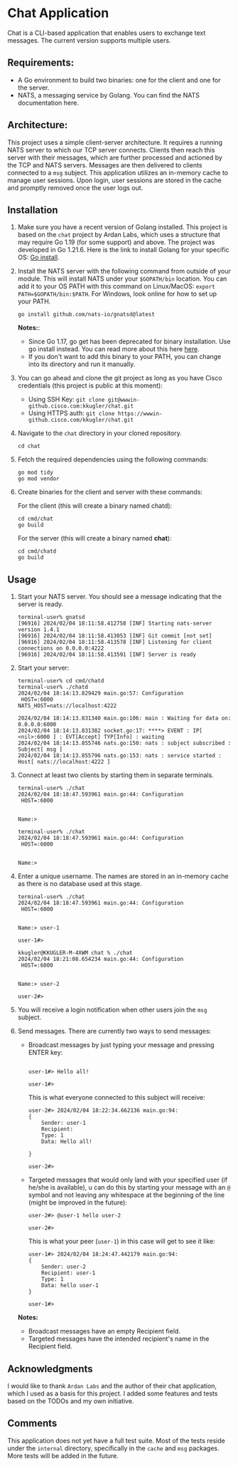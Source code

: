 # Chat Application

Chat is a CLI-based application that enables users to exchange text messages. The current version supports multiple users.

## Requirements:
- A Go environment to build two binaries: one for the client and one for the server.
- NATS, a messaging service by Golang. You can find the NATS documentation here.

## Architecture:

This project uses a simple client-server architecture. It requires a running NATS server to which our TCP server connects. Clients then reach this server with their messages, which are further processed and actioned by the TCP and NATS servers. Messages are then delivered to clients connected to a `msg` subject. This application utilizes an in-memory cache to manage user sessions. Upon login, user sessions are stored in the cache and promptly removed once the user logs out.

## Installation

1. Make sure you have a recent version of Golang installed. This project is based on the `chat` project by Ardan Labs, which uses a structure that may require Go 1.19 (for some support) and above. The project was developed in Go 1.21.6. Here is the link to install Golang for your specific OS: [Go install]( https://go.dev/doc/install).
2. Install the NATS server with the following command from outside of your module. This will install NATS under your `$GOPATH/bin` location. You can add it to your OS PATH with this command on Linux/MacOS: `export PATH=$GOPATH/bin:$PATH`. For Windows, look online for how to set up your PATH.

	```
	go install github.com/nats-io/gnatsd@latest
	```

	**Notes:**:
	- Since Go 1.17, go get has been deprecated for binary installation. Use go install instead. You can read more about this here [here](https://go.dev/doc/go-get-install-deprecation).
	- If you don't want to add this binary to your PATH, you can change into its directory and run it manually.
3. You can go ahead and clone the git project as long as you have Cisco credentials (this project is public at this moment):
	- Using SSH Key: `git clone git@wwwin-github.cisco.com:kkugler/chat.git`
	- Using HTTPS auth: `git clone https://wwwin-github.cisco.com/kkugler/chat.git`
4. Navigate to the `chat` directory in your cloned repository.
	```
	cd chat
	```
6. Fetch the required dependencies using the following commands:
	```
	go mod tidy
	go mod vendor
	```
6. Create binaries for the client and server with these commands:

	 For the client (this will create a binary named chatd):
	```
	cd cmd/chat
	go build
	```
	For the server (this will create a binary named **chat**):
	```
	cd cmd/chatd
	go build
	```

## Usage

1. Start your NATS server. You should see a message indicating that the server is ready.

	```
	terminal-user% gnatsd
	[96916] 2024/02/04 18:11:58.412758 [INF] Starting nats-server version 1.4.1
	[96916] 2024/02/04 18:11:58.413053 [INF] Git commit [not set]
	[96916] 2024/02/04 18:11:58.413578 [INF] Listening for client connections on 0.0.0.0:4222
	[96916] 2024/02/04 18:11:58.413591 [INF] Server is ready
	```

2. Start your server:

	```
	terminal-user% cd cmd/chatd
	terminal-user% ./chatd
	2024/02/04 18:14:13.829429 main.go:57: Configuration
	 HOST=:6000
	NATS_HOST=nats://localhost:4222

	2024/02/04 18:14:13.831340 main.go:106: main : Waiting for data on: 0.0.0.0:6000
	2024/02/04 18:14:13.831382 socket.go:17: ****> EVENT : IP[ <nil>:6000 ] : EVT[Accept] TYP[Info] : waiting
	2024/02/04 18:14:13.855746 nats.go:150: nats : subject subscribed : Subject[ msg ]
	2024/02/04 18:14:13.855796 nats.go:153: nats : service started : Host[ nats://localhost:4222 ]
	```

3. Connect at least two clients by starting them in separate terminals.

	```
	terminal-user% ./chat
	2024/02/04 18:18:47.593961 main.go:44: Configuration
	 HOST=:6000


	Name:>
	```
	```
	terminal-user% ./chat
	2024/02/04 18:18:47.593961 main.go:44: Configuration
	 HOST=:6000


	Name:>
	```


4. Enter a unique username. The names are stored in an in-memory cache as there is no database used at this stage.
	```
	terminal-user% ./chat
	2024/02/04 18:18:47.593961 main.go:44: Configuration
	 HOST=:6000


	Name:> user-1

	user-1#>
	```

	```
	kkugler@KKUGLER-M-4XWM chat % ./chat
	2024/02/04 18:21:08.654234 main.go:44: Configuration
	 HOST=:6000


	Name:> user-2

	user-2#>
	```
5. You will receive a login notification when other users join the `msg` subject.
6. Send messages. There are currently two ways to send messages:
	- Broadcast messages by just typing your message and pressing ENTER key:
		```

		user-1#> Hello all!

		user-1#>
		```

		This is what everyone connected to this subject will receive:
		```
		user-2#> 2024/02/04 18:22:34.662136 main.go:94:
		{
			Sender: user-1
			Recipient:
			Type: 1
			Data: Hello all!

		}

		user-2#>
		```
	- Targeted messages that would only land with your specified user (if he/she is available), u can do this by starting your message with an `@` symbol and not leaving any whitespace at the beginning of the line (might be improved in the future):
		```
		user-2#> @user-1 hello user-2

		user-2#>
		```

		This is what your peer (`user-1`) in this case will get to see it like:

		```
		user-1#> 2024/02/04 18:24:47.442179 main.go:94:
		{
			Sender: user-2
			Recipient: user-1
			Type: 1
			Data: hello user-1
		}

		user-1#>
		```

	**Notes:**
	- Broadcast messages have an empty Recipient field.
	- Targeted messages have the intended recipient's name in the Recipient field.


## Acknowledgments
I would like to thank `Ardan Labs` and the author of their chat application, which I used as a basis for this project. I added some features and tests based on the TODOs and my own initiative.

## Comments
This application does not yet have a full test suite. Most of the tests reside under the `internal` directory, specifically in the `cache` and `msg` packages. More tests will be added in the future.